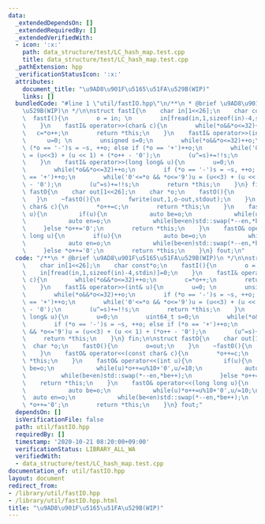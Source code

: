 ```yaml
---
data:
  _extendedDependsOn: []
  _extendedRequiredBy: []
  _extendedVerifiedWith:
  - icon: ':x:'
    path: data_structure/test/LC_hash_map.test.cpp
    title: data_structure/test/LC_hash_map.test.cpp
  _pathExtension: hpp
  _verificationStatusIcon: ':x:'
  attributes:
    document_title: "\u9AD8\u901F\u5165\u51FA\u529B(WIP)"
    links: []
  bundledCode: "#line 1 \"util/fastIO.hpp\"\n/**\n * @brief \u9AD8\u901F\u5165\u51FA\
    \u529B(WIP)\n */\n\nstruct fastI{\n    char in[1<<26];\n    char const*o;\n  \
    \  fastI(){\n        o = in; \n        in[fread(in,1,sizeof(in)-4,stdin)]=0;\n\
    \    }\n    fastI& operator>>(char& c){\n        while(*o&&*o<=32)++o;\n     \
    \   c=*o++;\n        return *this;\n    }\n    fastI& operator>>(int& u){\n  \
    \      u=0; \n        unsigned s=0;\n        while(*o&&*o<=32)++o;\n        if\
    \ (*o == '-')s = ~s, ++o; else if (*o == '+')++o;\n        while('0'<=*o && *o<='9')u\
    \ = (u<<3) + (u << 1) + (*o++ - '0');\n        (u^=s)+=!!s;\n        return *this;\n\
    \    }\n    fastI& operator>>(long long& u){\n        u=0;\n        uint64_t s=0;\n\
    \        while(*o&&*o<=32)++o;\n        if (*o == '-')s = ~s, ++o; else if (*o\
    \ == '+')++o;\n        while('0'<=*o && *o<='9')u = (u<<3) + (u << 1) + (*o++\
    \ - '0');\n        (u^=s)+=!!s;\n        return *this;\n    }\n} fin;\n\nstruct\
    \ fastO{\n    char out[1<<26];\n    char *o;\n    fastO(){\n        o=out;\n \
    \   }\n    ~fastO(){\n        fwrite(out,1,o-out,stdout);\n    }\n    fastO& operator<<(const\
    \ char& c){\n        *o++=c;\n        return *this;\n    }\n    fastO& operator<<(int\
    \ u){\n         if(u){\n            auto be=o;\n            while(u)*o++=u%10+'0',u/=10;\n\
    \            auto en=o;\n            while(be<en)std::swap(*--en,*be++);\n   \
    \     }else *o++='0';\n        return *this;\n    }\n    fastO& operator<<(long\
    \ long u){\n        if(u){\n            auto be=o;\n            while(u)*o++=u%10+'0',u/=10;\n\
    \            auto en=o;\n            while(be<en)std::swap(*--en,*be++);\n   \
    \     }else *o++='0';\n        return *this;\n    }\n} fout;\n"
  code: "/**\n * @brief \u9AD8\u901F\u5165\u51FA\u529B(WIP)\n */\n\nstruct fastI{\n\
    \    char in[1<<26];\n    char const*o;\n    fastI(){\n        o = in; \n    \
    \    in[fread(in,1,sizeof(in)-4,stdin)]=0;\n    }\n    fastI& operator>>(char&\
    \ c){\n        while(*o&&*o<=32)++o;\n        c=*o++;\n        return *this;\n\
    \    }\n    fastI& operator>>(int& u){\n        u=0; \n        unsigned s=0;\n\
    \        while(*o&&*o<=32)++o;\n        if (*o == '-')s = ~s, ++o; else if (*o\
    \ == '+')++o;\n        while('0'<=*o && *o<='9')u = (u<<3) + (u << 1) + (*o++\
    \ - '0');\n        (u^=s)+=!!s;\n        return *this;\n    }\n    fastI& operator>>(long\
    \ long& u){\n        u=0;\n        uint64_t s=0;\n        while(*o&&*o<=32)++o;\n\
    \        if (*o == '-')s = ~s, ++o; else if (*o == '+')++o;\n        while('0'<=*o\
    \ && *o<='9')u = (u<<3) + (u << 1) + (*o++ - '0');\n        (u^=s)+=!!s;\n   \
    \     return *this;\n    }\n} fin;\n\nstruct fastO{\n    char out[1<<26];\n  \
    \  char *o;\n    fastO(){\n        o=out;\n    }\n    ~fastO(){\n        fwrite(out,1,o-out,stdout);\n\
    \    }\n    fastO& operator<<(const char& c){\n        *o++=c;\n        return\
    \ *this;\n    }\n    fastO& operator<<(int u){\n         if(u){\n            auto\
    \ be=o;\n            while(u)*o++=u%10+'0',u/=10;\n            auto en=o;\n  \
    \          while(be<en)std::swap(*--en,*be++);\n        }else *o++='0';\n    \
    \    return *this;\n    }\n    fastO& operator<<(long long u){\n        if(u){\n\
    \            auto be=o;\n            while(u)*o++=u%10+'0',u/=10;\n          \
    \  auto en=o;\n            while(be<en)std::swap(*--en,*be++);\n        }else\
    \ *o++='0';\n        return *this;\n    }\n} fout;"
  dependsOn: []
  isVerificationFile: false
  path: util/fastIO.hpp
  requiredBy: []
  timestamp: '2020-10-21 08:20:00+09:00'
  verificationStatus: LIBRARY_ALL_WA
  verifiedWith:
  - data_structure/test/LC_hash_map.test.cpp
documentation_of: util/fastIO.hpp
layout: document
redirect_from:
- /library/util/fastIO.hpp
- /library/util/fastIO.hpp.html
title: "\u9AD8\u901F\u5165\u51FA\u529B(WIP)"
---
```

